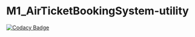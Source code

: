 # M1_AirTicketBookingSystem-utility
[![Codacy Badge](https://app.codacy.com/project/badge/Grade/0406d6eabfd14a778101aecffb94b180)](https://www.codacy.com/gh/Akhilsk55/M1_AirTicketBookingSystem-utility/dashboard?utm_source=github.com&amp;utm_medium=referral&amp;utm_content=Akhilsk55/M1_AirTicketBookingSystem-utility&amp;utm_campaign=Badge_Grade)

